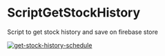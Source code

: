 # ScriptGetStockHistory
Script to get stock history and save on firebase store

[![get-stock-history-schedule](https://github.com/Analyzer-Bolsa-de-Valores/ScriptGetStockHistory/actions/workflows/get-stock-history-schedule.yml/badge.svg)](https://github.com/Analyzer-Bolsa-de-Valores/ScriptGetStockHistory/actions/workflows/get-stock-history-schedule.yml)
